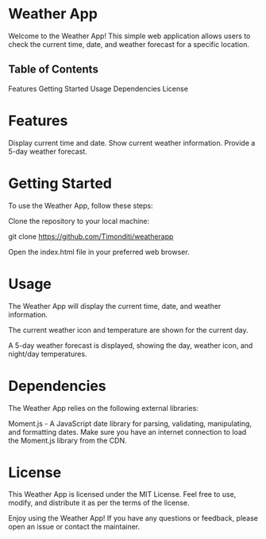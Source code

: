 # Weather App
Welcome to the Weather App! This simple web application allows users to check the current time, date, and weather forecast for a specific location.

## Table of Contents
Features
Getting Started
Usage
Dependencies
License

# Features
Display current time and date.
Show current weather information.
Provide a 5-day weather forecast.

# Getting Started
To use the Weather App, follow these steps:

Clone the repository to your local machine:

git clone https://github.com/Timonditi/weatherapp

Open the index.html file in your preferred web browser.

# Usage
The Weather App will display the current time, date, and weather information.

The current weather icon and temperature are shown for the current day.

A 5-day weather forecast is displayed, showing the day, weather icon, and night/day temperatures.

# Dependencies
The Weather App relies on the following external libraries:

Moment.js - A JavaScript date library for parsing, validating, manipulating, and formatting dates.
Make sure you have an internet connection to load the Moment.js library from the CDN.

# License
This Weather App is licensed under the MIT License. Feel free to use, modify, and distribute it as per the terms of the license.

Enjoy using the Weather App! If you have any questions or feedback, please open an issue or contact the maintainer.
